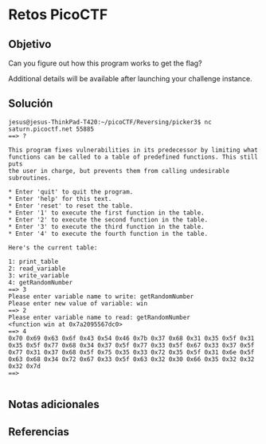 # Retos PicoCTF


## Objetivo 

Can you figure out how this program works to get the flag?

Additional details will be available after launching your challenge instance.
## Solución 

```
jesus@jesus-ThinkPad-T420:~/picoCTF/Reversing/picker3$ nc saturn.picoctf.net 55885
==> ?

This program fixes vulnerabilities in its predecessor by limiting what
functions can be called to a table of predefined functions. This still puts
the user in charge, but prevents them from calling undesirable subroutines.

* Enter 'quit' to quit the program.
* Enter 'help' for this text.
* Enter 'reset' to reset the table.
* Enter '1' to execute the first function in the table.
* Enter '2' to execute the second function in the table.
* Enter '3' to execute the third function in the table.
* Enter '4' to execute the fourth function in the table.

Here's the current table:
  
1: print_table
2: read_variable
3: write_variable
4: getRandomNumber
==> 3
Please enter variable name to write: getRandomNumber
Please enter new value of variable: win
==> 2                  
Please enter variable name to read: getRandomNumber
<function win at 0x7a2095567dc0>
==> 4
0x70 0x69 0x63 0x6f 0x43 0x54 0x46 0x7b 0x37 0x68 0x31 0x35 0x5f 0x31 0x35 0x5f 0x77 0x68 0x34 0x37 0x5f 0x77 0x33 0x5f 0x67 0x33 0x37 0x5f 0x77 0x31 0x37 0x68 0x5f 0x75 0x35 0x33 0x72 0x35 0x5f 0x31 0x6e 0x5f 0x63 0x68 0x34 0x72 0x67 0x33 0x5f 0x63 0x32 0x30 0x66 0x35 0x32 0x32 0x32 0x7d 
==> 


```

## Notas adicionales 

## Referencias 

